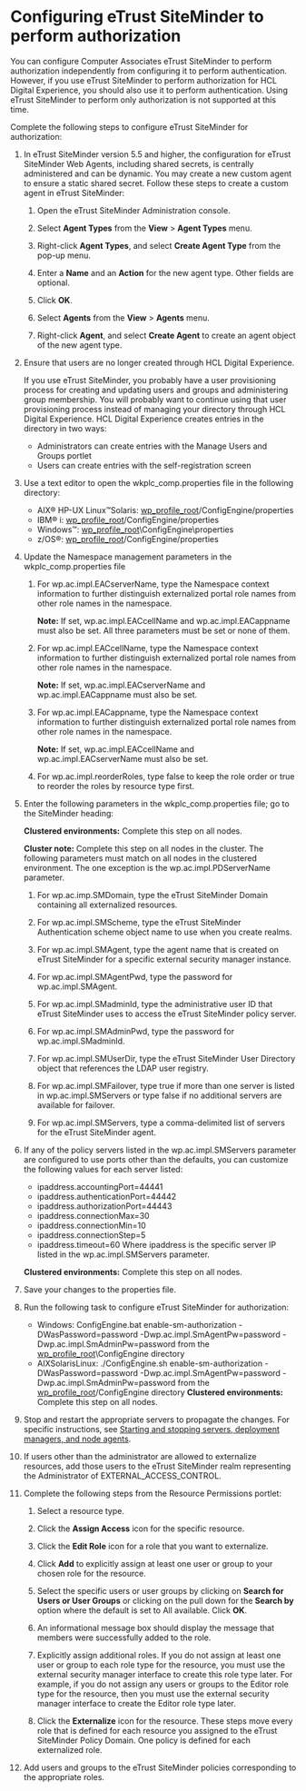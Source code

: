 # Configuring eTrust SiteMinder to perform authorization

You can configure Computer Associates eTrust SiteMinder to perform authorization independently from configuring it to perform authentication. However, if you use eTrust SiteMinder to perform authorization for HCL Digital Experience, you should also use it to perform authentication. Using eTrust SiteMinder to perform only authorization is not supported at this time.

Complete the following steps to configure eTrust SiteMinder for authorization:

1.  In eTrust SiteMinder version 5.5 and higher, the configuration for eTrust SiteMinder Web Agents, including shared secrets, is centrally administered and can be dynamic. You may create a new custom agent to ensure a static shared secret. Follow these steps to create a custom agent in eTrust SiteMinder:

    1.  Open the eTrust SiteMinder Administration console.

    2.  Select **Agent Types** from the **View** \> **Agent Types** menu.

    3.  Right-click **Agent Types**, and select **Create Agent Type** from the pop-up menu.

    4.  Enter a **Name** and an **Action** for the new agent type. Other fields are optional.

    5.  Click **OK**.

    6.  Select **Agents** from the **View** \> **Agents** menu.

    7.  Right-click **Agent**, and select **Create Agent** to create an agent object of the new agent type.

2.  Ensure that users are no longer created through HCL Digital Experience.

    If you use eTrust SiteMinder, you probably have a user provisioning process for creating and updating users and groups and administering group membership. You will probably want to continue using that user provisioning process instead of managing your directory through HCL Digital Experience. HCL Digital Experience creates entries in the directory in two ways:

    -   Administrators can create entries with the Manage Users and Groups portlet
    -   Users can create entries with the self-registration screen
3.  Use a text editor to open the wkplc\_comp.properties file in the following directory:

    -   AIX® HP-UX Linux™Solaris: [wp\_profile\_root](/digital-experience/deployment/manage/wpsdirstr#wp_profile_root)/ConfigEngine/properties
    -   IBM® i: [wp\_profile\_root](/digital-experience/deployment/manage/wpsdirstr#wp_profile_root)/ConfigEngine/properties
    -   Windows™: [wp\_profile\_root](/digital-experience/deployment/manage/wpsdirstr#wp_profile_root)\\ConfigEngine\\properties
    -   z/OS®: [wp\_profile\_root](/digital-experience/deployment/manage/wpsdirstr#wp_profile_root)/ConfigEngine/properties
4.  Update the Namespace management parameters in the wkplc\_comp.properties file

    1.  For wp.ac.impl.EACserverName, type the Namespace context information to further distinguish externalized portal role names from other role names in the namespace.

        **Note:** If set, wp.ac.impl.EACcellName and wp.ac.impl.EACappname must also be set. All three parameters must be set or none of them.

    2.  For wp.ac.impl.EACcellName, type the Namespace context information to further distinguish externalized portal role names from other role names in the namespace.

        **Note:** If set, wp.ac.impl.EACserverName and wp.ac.impl.EACappname must also be set.

    3.  For wp.ac.impl.EACappname, type the Namespace context information to further distinguish externalized portal role names from other role names in the namespace.

        **Note:** If set, wp.ac.impl.EACcellName and wp.ac.impl.EACserverName must also be set.

    4.  For wp.ac.impl.reorderRoles, type false to keep the role order or true to reorder the roles by resource type first.

5.  Enter the following parameters in the wkplc\_comp.properties file; go to the SiteMinder heading:

    **Clustered environments:** Complete this step on all nodes.

    **Cluster note:** Complete this step on all nodes in the cluster. The following parameters must match on all nodes in the clustered environment. The one exception is the wp.ac.impl.PDServerName parameter.

    1.  For wp.ac.imp.SMDomain, type the eTrust SiteMinder Domain containing all externalized resources.

    2.  For wp.ac.impl.SMScheme, type the eTrust SiteMinder Authentication scheme object name to use when you create realms.

    3.  For wp.ac.impl.SMAgent, type the agent name that is created on eTrust SiteMinder for a specific external security manager instance.

    4.  For wp.ac.impl.SMAgentPwd, type the password for wp.ac.impl.SMAgent.

    5.  For wp.ac.impl.SMadminId, type the administrative user ID that eTrust SiteMinder uses to access the eTrust SiteMinder policy server.

    6.  For wp.ac.impl.SMAdminPwd, type the password for wp.ac.impl.SMadminId.

    7.  For wp.ac.impl.SMUserDir, type the eTrust SiteMinder User Directory object that references the LDAP user registry.

    8.  For wp.ac.impl.SMFailover, type true if more than one server is listed in wp.ac.impl.SMServers or type false if no additional servers are available for failover.

    9.  For wp.ac.impl.SMServers, type a comma-delimited list of servers for the eTrust SiteMinder agent.

6.  If any of the policy servers listed in the wp.ac.impl.SMServers parameter are configured to use ports other than the defaults, you can customize the following values for each server listed:

    -   ipaddress.accountingPort=44441
    -   ipaddress.authenticationPort=44442
    -   ipaddress.authorizationPort=44443
    -   ipaddress.connectionMax=30
    -   ipaddress.connectionMin=10
    -   ipaddress.connectionStep=5
    -   ipaddress.timeout=60
    Where ipaddress is the specific server IP listed in the wp.ac.impl.SMServers parameter.

    **Clustered environments:** Complete this step on all nodes.

7.  Save your changes to the properties file.

8.  Run the following task to configure eTrust SiteMinder for authorization:

    -   Windows: ConfigEngine.bat enable-sm-authorization -DWasPassword=password -Dwp.ac.impl.SmAgentPw=password -Dwp.ac.impl.SmAdminPw=password from the [wp\_profile\_root](/digital-experience/deployment/manage/wpsdirstr#wp_profile_root)\\ConfigEngine directory
    -   AIXSolarisLinux: ./ConfigEngine.sh enable-sm-authorization -DWasPassword=password -Dwp.ac.impl.SmAgentPw=password -Dwp.ac.impl.SmAdminPw=password from the [wp\_profile\_root](/digital-experience/deployment/manage/wpsdirstr#wp_profile_root)/ConfigEngine directory
    **Clustered environments:** Complete this step on all nodes.

9.  Stop and restart the appropriate servers to propagate the changes. For specific instructions, see [Starting and stopping servers, deployment managers, and node agents](/digital-experience/deployment/manage/stopstart).

10. If users other than the administrator are allowed to externalize resources, add those users to the eTrust SiteMinder realm representing the Administrator of EXTERNAL\_ACCESS\_CONTROL.

11. Complete the following steps from the Resource Permissions portlet:

    1.  Select a resource type.

    2.  Click the **Assign Access** icon for the specific resource.

    3.  Click the **Edit Role** icon for a role that you want to externalize.

    4.  Click **Add** to explicitly assign at least one user or group to your chosen role for the resource.

    5.  Select the specific users or user groups by clicking on **Search for Users or User Groups** or clicking on the pull down for the **Search by** option where the default is set to All available. Click **OK**.

    6.  An informational message box should display the message that members were successfully added to the role.

    7.  Explicitly assign additional roles. If you do not assign at least one user or group to each role type for the resource, you must use the external security manager interface to create this role type later. For example, if you do not assign any users or groups to the Editor role type for the resource, then you must use the external security manager interface to create the Editor role type later.

    8.  Click the **Externalize** icon for the resource. These steps move every role that is defined for each resource you assigned to the eTrust SiteMinder Policy Domain. One policy is defined for each externalized role.

12. Add users and groups to the eTrust SiteMinder policies corresponding to the appropriate roles.



